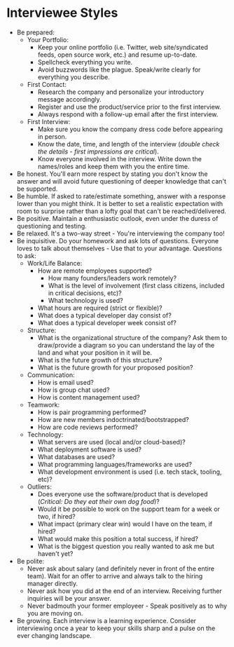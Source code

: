 # Interviewee Styles

- Be prepared:
    - Your Portfolio:
        - Keep your online portfolio (i.e. Twitter, web site/syndicated feeds, open source work, etc.) and resume
          up-to-date.
        - Spellcheck everything you write.
        - Avoid buzzwords like the plague. Speak/write clearly for everything you describe.
    - First Contact:
        - Research the company and personalize your introductory message accordingly.
        - Register and use the product/service prior to the first interview.
        - Always respond with a follow-up email after the first interview.
    - First Interview:
        - Make sure you know the company dress code before appearing in person.
        - Know the date, time, and length of the interview (*double check the details - first impressions are critical*).
        - Know everyone involved in the interview. Write down the names/roles and keep them with you the entire time.
- Be honest. You'll earn more respect by stating you don't know the answer and will avoid future questioning of deeper
  knowledge that can't be supported.
- Be humble. If asked to rate/estimate something, answer with a response lower than you might think. It is better to set
  a realistic expectation with room to surprise rather than a lofty goal that can't be reached/delivered.
- Be positive. Maintain a enthusiastic outlook, even under the duress of questioning and testing.
- Be relaxed. It's a two-way street - You're interviewing the company too!
- Be inquisitive. Do your homework and ask lots of questions. Everyone loves to talk about themselves - Use that to your
  advantage. Questions to ask:
    - Work/Life Balance:
        - How are remote employees supported?
            - How many founders/leaders work remotely?
            - What is the level of involvement (first class citizens, included in critical decisions, etc)?
            - What technology is used?
        - What hours are required (strict or flexible)?
        - What does a typical developer day consist of?
        - What does a typical developer week consist of?
    - Structure:
        - What is the organizational structure of the company? Ask them to draw/provide a diagram so you can understand
          the lay of the land and what your position in it will be.
        - What is the future growth of this structure?
        - What is the future growth for your proposed position?
    - Communication:
        - How is email used?
        - How is group chat used?
        - How is content management used?
    - Teamwork:
        - How is pair programming performed?
        - How are new members indoctrinated/bootstrapped?
        - How are code reviews performed?
    - Technology:
        - What servers are used (local and/or cloud-based)?
        - What deployment software is used?
        - What databases are used?
        - What programming languages/frameworks are used?
        - What development environment is used (i.e. tech stack, tooling, etc)?
    - Outliers:
        - Does everyone use the software/product that is developed (*Critical: Do they eat their own dog food*)?
        - Would it be possible to work on the support team for a week or two, if hired?
        - What impact (primary clear win) would I have on the team, if hired?
        - What would make this position a total success, if hired?
        - What is the biggest question you really wanted to ask me but haven't yet?
- Be polite:
    - Never ask about salary (and definitely never in front of the entire team). Wait for an offer to arrive and always
      talk to the hiring manager directly.
    - Never ask how you did at the end of an interview. Receiving further inquiries will be your answer.
    - Never badmouth your former employeer - Speak positively as to why you are moving on.
- Be growing. Each interview is a learning experience. Consider interviewing once a year to keep your skills
  sharp and a pulse on the ever changing landscape.
